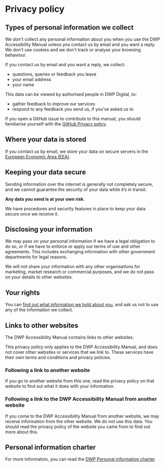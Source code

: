 # Privacy policy

## Types of personal information we collect
We don't collect any personal information about you when you use the DWP Accessibility Manual unless you contact us by email and you want a reply. We don't use cookies and we don't track or analyse your browsing behaviour.

If you contact us by email and you want a reply, we collect:
- questions, queries or feedback you leave
- your email address
- your name

This data can be viewed by authorised people in DWP Digital, to:
- gather feedback to improve our services
- respond to any feedback you send us, if you’ve asked us to

If you open a GitHub issue to contribute to this manual, you should familiarise yourself with the [GitHub Privacy policy](https://github.com/site/privacy).

## Where your data is stored
If you contact us by email, we store your data on secure servers in the [European Economic Area (EEA)](https://www.gov.uk/eu-eea).

## Keeping your data secure
Sending information over the internet is generally not completely secure, and we cannot guarantee the security of your data while it’s in transit.

**Any data you send is at your own risk**.

We have procedures and security features in place to keep your data secure once we receive it.

## Disclosing your information
We may pass on your personal information if we have a legal obligation to do so, or if we have to enforce or apply our terms of use and other agreements. This includes exchanging information with other government departments for legal reasons.

We will not share your information with any other organisations for marketing, market research or commercial purposes, and we do not pass on your details to other websites.

## Your rights
You can [find out what information we hold about you](https://www.gov.uk/guidance/request-your-personal-information-from-the-department-for-work-and-pensions), and ask us not to use any of the information we collect.

## Links to other websites
The DWP Accessibility Manual contains links to other websites.

This privacy policy only applies to the DWP Accessibility Manual, and does not cover other websites or services that we link to. These services have their own terms and conditions and privacy policies.

### Following a link to another website
If you go to another website from this one, read the privacy policy on that website to find out what it does with your information.

### Following a link to the DWP Accessibility Manual from another website
If you come to the DWP Accessibility Manual from another website, we may receive information from the other website. We do not use this data. You should read the privacy policy of the website you came from to find out more about this.

## Personal information charter
For more information, you can read the [DWP Personal information charter](https://www.gov.uk/government/organisations/department-for-work-pensions/about/personal-information-charter).